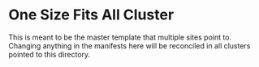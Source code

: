 # One Size Fits All Cluster

This is meant to be the master template that multiple sites point to.
Changing anything in the manifests here will be reconciled in all clusters pointed to this directory.

